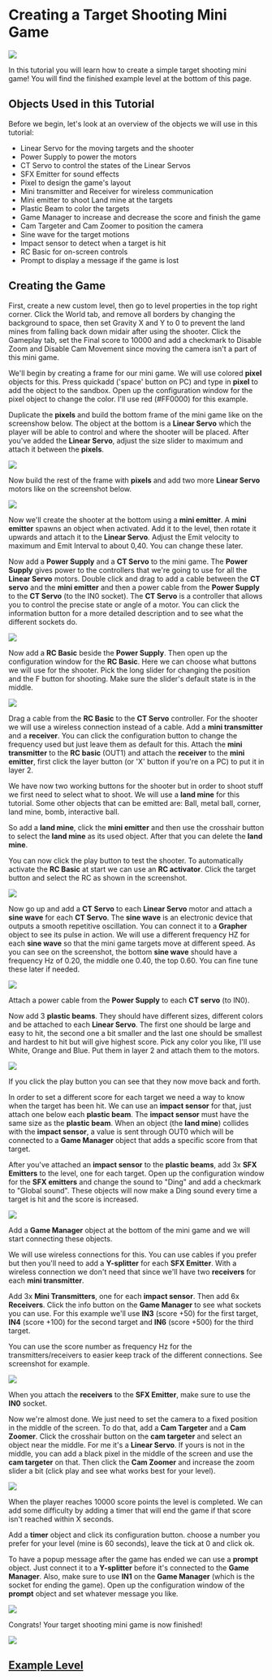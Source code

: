 # Creating a Target Shooting Mini Game
![](https://i.imgur.com/qG4YUr3.png)

In this tutorial you will learn how to create a simple target shooting mini game! You will find the finished example level at the bottom of this page.

## Objects Used in this Tutorial
Before we begin, let's look at an overview of the objects we will use in this tutorial:
* Linear Servo for the moving targets and the shooter
* Power Supply to power the motors
* CT Servo to control the states of the Linear Servos
* SFX Emitter for sound effects
* Pixel to design the game's layout
* Mini transmitter and Receiver for wireless communication
* Mini emitter to shoot Land mine at the targets
* Plastic Beam to color the targets
* Game Manager to increase and decrease the score and finish the game
* Cam Targeter and Cam Zoomer to position the camera
* Sine wave for the target motions
* Impact sensor to detect when a target is hit
* RC Basic for on-screen controls
* Prompt to display a message if the game is lost

## Creating the Game
First, create a new custom level, then go to level properties in the top right corner. Click the World tab, and remove all borders by changing the background to space, then set Gravity X and Y to 0 to prevent the land mines from falling back down midair after using the shooter. Click the Gameplay tab, set the Final score to 10000 and add a checkmark to Disable Zoom and Disable Cam Movement since moving the camera isn't a part of this mini game.

We'll begin by creating a frame for our mini game. We will use colored **pixel** objects for this. Press quickadd ('space' button on PC) and type in **pixel** to add the object to the sandbox. Open up the configuration window for the pixel object to change the color. I'll use red (#FF0000) for this example.

Duplicate the **pixels** and build the bottom frame of the mini game like on the screenshow below. The object at the bottom is a **Linear Servo** which the player will be able to control and where the shooter will be placed. After you've added the **Linear Servo**, adjust the size slider to maximum and attach it between the **pixels**.

![](https://i.imgur.com/K4bJpeE.png)

Now build the rest of the frame with **pixels** and add two more **Linear Servo** motors like on the screenshot below.

![](https://i.imgur.com/8NxacJx.png)

Now we'll create the shooter at the bottom using a **mini emitter**. A **mini emitter** spawns an object when activated. Add it to the level, then rotate it upwards and attach it to the **Linear Servo**. Adjust the Emit velocity to maximum and Emit Interval to about 0,40. You can change these later.

Now add a **Power Supply** and a **CT Servo** to the mini game. The **Power Supply** gives power to the controllers that we're going to use for all the **Linear Servo** motors. Double click and drag to add a cable between the **CT servo** and the **mini emitter** and then a power cable from the **Power Supply** to the **CT Servo** (to the IN0 socket). The **CT Servo** is a controller that allows you to control the precise state or angle of a motor. You can click the information button for a more detailed description and to see what the different sockets do.

![](https://i.imgur.com/SW6BsTK.png)

Now add a **RC Basic** beside the **Power Supply**. Then open up the configuration window for the **RC Basic**. Here we can choose what buttons we will use for the shooter. Pick the long slider for changing the position and the F button for shooting. Make sure the slider's default state is in the middle.

![](https://i.imgur.com/JGD15Y7.png)

Drag a cable from the **RC Basic** to the **CT Servo** controller. For the shooter we will use a wireless connection instead of a cable. Add a **mini transmitter** and a **receiver**. You can click the configuration button to change the frequency used but just leave them as default for this. Attach the **mini transmitter** to the **RC basic** (OUT1) and attach the **receiver** to the **mini emitter**, first click the layer button (or 'X' button if you're on a PC) to put it in layer 2.

We have now two working buttons for the shooter but in order to shoot stuff we first need to select what to shoot. We will use a **land mine** for this tutorial. Some other objects that can be emitted are: Ball, metal ball, corner, land mine, bomb, interactive ball.

So add a **land mine**, click the **mini emitter** and then use the crosshair button to select the **land mine** as its used object. After that you can delete the **land mine**.

You can now click the play button to test the shooter.
To automatically activate the **RC Basic** at start we can use an **RC activator**. Click the target button and select the RC as shown in the screenshot.

![](https://i.imgur.com/VUqdMmB.png)

Now go up and add a **CT Servo** to each **Linear Servo** motor and attach a **sine wave** for each **CT Servo**.
The **sine wave** is an electronic device that outputs a smooth repetitive oscillation. You can connect it to a **Grapher** object to see its pulse in action.
We will use a different frequency HZ for each **sine wave** so that the mini game targets move at different speed. As you can see on the screenshot, the bottom **sine wave** should have a frequency Hz of 0.20, the middle one 0.40, the top 0.60. You can fine tune these later if needed.

![](https://i.imgur.com/xxmiVL0.png)

Attach a power cable from the **Power Supply** to each **CT servo** (to IN0).

Now add 3 **plastic beams**. They should have different sizes, different colors and be attached to each **Linear Servo**.
The first one should be large and easy to hit, the second one a bit smaller and the last one should be smallest and hardest to hit but will give highest score.
Pick any color you like, I'll use White, Orange and Blue. Put them in layer 2 and attach them to the motors.

![](https://i.imgur.com/I8ji74z.png)

If you click the play button you can see that they now move back and forth.

In order to set a different score for each target we need a way to know when the target has been hit. We can use an **impact sensor** for that, just attach one below each **plastic beam**. The **impact sensor** must have the same size as the **plastic beam**. When an object (the **land mine**) collides with the **impact sensor**, a value is sent through OUT0 which will be connected to a **Game Manager** object that adds a specific score from that target.

After you've attached an **impact sensor** to the **plastic beams**, add 3x **SFX Emitters** to the level, one for each target. Open up the configuration window for the **SFX emitters** and change the sound to "Ding" and add a checkmark to "Global sound". These objects will now make a Ding sound every time a target is hit and the score is increased.

![](https://i.imgur.com/pqm5wrw.png)

Add a **Game Manager** object at the bottom of the mini game and we will start connecting these objects.

We will use wireless connections for this. You can use cables if you prefer but then you'll need to add a **Y-splitter** for each **SFX Emitter**. With a wireless connection we don't need that since we'll have two **receivers** for each **mini transmitter**.

Add 3x **Mini Transmitters**, one for each **impact sensor**. Then add 6x **Receivers**. Click the info button on the **Game Manager** to see what sockets you can use. For this example we'll use **IN3** (score +50) for the first target, **IN4** (score +100) for the second target and **IN6** (score +500) for the third target.

You can use the score number as frequency Hz for the transmitters/receivers to easier keep track of the different connections. See screenshot for example.

![](https://i.imgur.com/zW3OqIE.png)

When you attach the **receivers** to the **SFX Emitter**, make sure to use the **IN0** socket.

Now we're almost done. We just need to set the camera to a fixed position in the middle of the screen.
To do that, add a **Cam Targeter** and a **Cam Zoomer**. Click the crosshair button on the **cam targeter** and select an object near the middle. For me it's a **Linear Servo**. If yours is not in the middle, you can add a black pixel in the middle of the screen and use the **cam targeter** on that. Then click the **Cam Zoomer** and increase the zoom slider a bit (click play and see what works best for your level).

![](https://i.imgur.com/UXXsvqv.png)

When the player reaches 10000 score points the level is completed.
We can add some difficulty by adding a timer that will end the game if that score isn't reached within X seconds.

Add a **timer** object and click its configuration button. choose a number you prefer for your level (mine is 60 seconds), leave the tick at 0 and click ok.

To have a popup message after the game has ended we can use a **prompt** object. Just connect it to a **Y-splitter** before it's connected to the **Game Manager**. Also, make sure to use **IN1** on the **Game Manager** (which is the socket for ending the game). Open up the configuration window of the **prompt** object and set whatever message you like.

![](https://i.imgur.com/ZnQYq4P.png)

Congrats! Your target shooting mini game is now finished!

![](https://i.imgur.com/zJiYAN8.png)

## [Example Level](http://archive.principiagame.com/level/5600)
